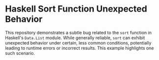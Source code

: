 # Haskell Sort Function Unexpected Behavior

This repository demonstrates a subtle bug related to the `sort` function in Haskell's `Data.List` module.  While generally reliable, `sort` can exhibit unexpected behavior under certain, less common conditions, potentially leading to runtime errors or incorrect results. This example highlights one such scenario.